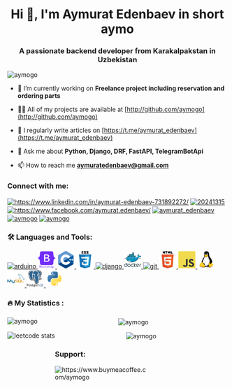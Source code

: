 <h1 align="center">Hi 👋, I'm Aymurat Edenbaev in short aymo</h1>
<h3 align="center">A passionate backend developer from Karakalpakstan in Uzbekistan</h3>


<p align="left"> <img src="https://komarev.com/ghpvc/?username=aymogo&label=Profile%20views&color=0e75b6&style=flat" alt="aymogo" /> </p>


- 🔭 I’m currently working on **Freelance project including reservation and ordering parts**

- 👨‍💻 All of my projects are available at [http://github.com/aymogo](http://github.com/aymogo)

- 📝 I regularly write articles on [https://t.me/aymurat_edenbaev](https://t.me/aymurat_edenbaev)

- 💬 Ask me about **Python, Django, DRF, FastAPI, TelegramBotApi**

- 📫 How to reach me **aymuratedenbaev@gmail.com**

<h3 align="left">Connect with me:</h3>
<p align="left">
<a href="https://www.linkedin.com/in/aymuratedenbaev/" target="blank"><img align="center" src="https://raw.githubusercontent.com/rahuldkjain/github-profile-readme-generator/master/src/images/icons/Social/linked-in-alt.svg" alt="https://www.linkedin.com/in/aymurat-edenbaev-731892272/" height="30" width="40" /></a>
<a href="https://stackoverflow.com/users/20241315" target="blank"><img align="center" src="https://raw.githubusercontent.com/rahuldkjain/github-profile-readme-generator/master/src/images/icons/Social/stack-overflow.svg" alt="20241315" height="30" width="40" /></a>
<a href="https://www.facebook.com/aymurat.edenbaev/" target="blank"><img align="center" src="https://raw.githubusercontent.com/rahuldkjain/github-profile-readme-generator/master/src/images/icons/Social/facebook.svg" alt="https://www.facebook.com/aymurat.edenbaev/" height="30" width="40" /></a>
<a href="https://instagram.com/aymurat_edenbaev" target="blank"><img align="center" src="https://raw.githubusercontent.com/rahuldkjain/github-profile-readme-generator/master/src/images/icons/Social/instagram.svg" alt="aymurat_edenbaev" height="30" width="40" /></a>
<a href="https://www.hackerrank.com/aymogo" target="blank"><img align="center" src="https://raw.githubusercontent.com/rahuldkjain/github-profile-readme-generator/master/src/images/icons/Social/hackerrank.svg" alt="aymogo" height="30" width="40" /></a>
<a href="https://www.leetcode.com/aymogo" target="blank"><img align="center" src="https://raw.githubusercontent.com/rahuldkjain/github-profile-readme-generator/master/src/images/icons/Social/leet-code.svg" alt="aymogo" height="30" width="40" /></a>
</p>

<h3 align="left">🛠 Languages and Tools:</h3>
<p align="left"> <a href="https://www.arduino.cc/" target="_blank" rel="noreferrer"> <img src="https://cdn.worldvectorlogo.com/logos/arduino-1.svg" alt="arduino" width="40" height="40"/> </a> <a href="https://getbootstrap.com" target="_blank" rel="noreferrer"> <img src="https://raw.githubusercontent.com/devicons/devicon/master/icons/bootstrap/bootstrap-plain-wordmark.svg" alt="bootstrap" width="40" height="40"/> </a> <a href="https://www.w3schools.com/cpp/" target="_blank" rel="noreferrer"> <img src="https://raw.githubusercontent.com/devicons/devicon/master/icons/cplusplus/cplusplus-original.svg" alt="cplusplus" width="40" height="40"/> </a> <a href="https://www.w3schools.com/css/" target="_blank" rel="noreferrer"> <img src="https://raw.githubusercontent.com/devicons/devicon/master/icons/css3/css3-original-wordmark.svg" alt="css3" width="40" height="40"/> </a> <a href="https://www.djangoproject.com/" target="_blank" rel="noreferrer"> <img src="https://cdn.worldvectorlogo.com/logos/django.svg" alt="django" width="40" height="40"/> </a> <a href="https://www.docker.com/" target="_blank" rel="noreferrer"> <img src="https://raw.githubusercontent.com/devicons/devicon/master/icons/docker/docker-original-wordmark.svg" alt="docker" width="40" height="40"/> </a> <a href="https://git-scm.com/" target="_blank" rel="noreferrer"> <img src="https://www.vectorlogo.zone/logos/git-scm/git-scm-icon.svg" alt="git" width="40" height="40"/> </a> <a href="https://www.w3.org/html/" target="_blank" rel="noreferrer"> <img src="https://raw.githubusercontent.com/devicons/devicon/master/icons/html5/html5-original-wordmark.svg" alt="html5" width="40" height="40"/> </a> <a href="https://developer.mozilla.org/en-US/docs/Web/JavaScript" target="_blank" rel="noreferrer"> <img src="https://raw.githubusercontent.com/devicons/devicon/master/icons/javascript/javascript-original.svg" alt="javascript" width="40" height="40"/> </a> <a href="https://www.linux.org/" target="_blank" rel="noreferrer"> <img src="https://raw.githubusercontent.com/devicons/devicon/master/icons/linux/linux-original.svg" alt="linux" width="40" height="40"/> </a> <a href="https://www.mysql.com/" target="_blank" rel="noreferrer"> <img src="https://raw.githubusercontent.com/devicons/devicon/master/icons/mysql/mysql-original-wordmark.svg" alt="mysql" width="40" height="40"/> </a> <a href="https://www.postgresql.org" target="_blank" rel="noreferrer"> <img src="https://raw.githubusercontent.com/devicons/devicon/master/icons/postgresql/postgresql-original-wordmark.svg" alt="postgresql" width="40" height="40"/> </a> <a href="https://www.python.org" target="_blank" rel="noreferrer"> <img src="https://raw.githubusercontent.com/devicons/devicon/master/icons/python/python-original.svg" alt="python" width="40" height="40"/> </a> </p>

###

<h3 align="left">🔥   My Statistics :</h3>

###

<div align="center">
  <div>
    <p><img align="left" src="https://github-readme-stats.vercel.app/api/top-langs?username=aymogo&show_icons=true&locale=en&layout=compact&theme=dark" alt="aymogo" /></p>
  </div>
  <div>
    <p>&nbsp;<img align="center" src="https://github-readme-stats.vercel.app/api?username=aymogo&show_icons=true&locale=en&theme=dark" alt="aymogo" /></p>
  </div>
  <div>
      <img align="left" src="https://leetcard.jacoblin.cool/aymogo?theme=dark&font=Roboto&ext=heatmap" height="200" alt="leetcode stats"  />
  </div>
  <div>
    <p><img align="center" src="https://github-readme-streak-stats.herokuapp.com/?user=aymogo&theme=dark" height="200" alt="aymogo" /></p>
  </div>
</div>



<h3 align="left">Support:</h3>
<p><a href="https://www.buymeacoffee.com/aymogo"> <img align="left" src="https://cdn.buymeacoffee.com/buttons/v2/default-yellow.png" height="50" width="210" alt="https://www.buymeacoffee.com/aymogo" /></a></p><br><br>
